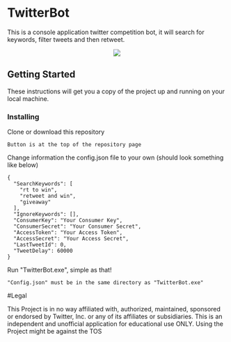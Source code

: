 # TwitterBot

This is a console application twitter competition bot, it will search for keywords, filter tweets and then retweet.

<p align="center">
    <img src="http://s16.postimg.org/rzkc3rcf9/bot_Screen.png" />
</p>

## Getting Started

These instructions will get you a copy of the project up and running on your local machine.

### Installing

Clone or download this repository
```
Button is at the top of the repository page
```

Change information the config.json file to your own (should look something like below)

```
{
  "SearchKeywords": [
    "rt to win",
    "retweet and win",
    "giveaway"
  ],
  "IgnoreKeywords": [],
  "ConsumerKey": "Your Consumer Key",
  "ConsumerSecret": "Your Consumer Secret",
  "AccessToken": "Your Access Token",
  "AccessSecret": "Your Access Secret",
  "LastTweetId": 0,
  "TweetDelay": 60000
}
```

Run "TwitterBot.exe", simple as that!
```
"Config.json" must be in the same directory as "TwitterBot.exe"
```

#Legal

This Project is in no way affiliated with, authorized, maintained, sponsored or endorsed by Twitter, Inc. or any of its affiliates or subsidiaries. This is an independent and unofficial application for educational use ONLY. Using the Project might be against the TOS
